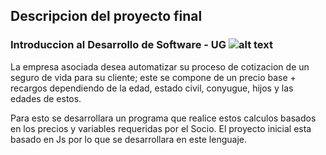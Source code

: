 ## Descripcion del proyecto final
### Introduccion al Desarrollo de Software - UG ![alt text](https://www.galileo.edu/wp-content/themes/galileo-theme/img/logo-header.png "UG")

La empresa asociada desea automatizar su proceso de cotizacion de un seguro de vida para su cliente; este se compone de un precio base + recargos dependiendo de la edad, estado civil, conyugue, hijos y las edades de estos.

Para esto se desarrollara un programa que realice estos calculos basados en los precios y variables requeridas por el Socio.
El proyecto inicial esta basado en Js por lo que se desarrollara en este lenguaje.
